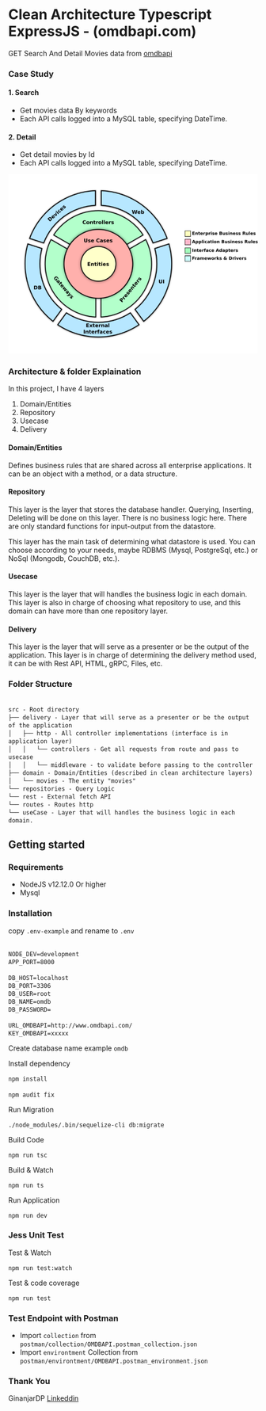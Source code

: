 # Clean Architecture Typescript ExpressJS - (omdbapi.com)

GET Search And Detail Movies data from [omdbapi](http://www.omdbapi.com)

### Case Study

#### 1. Search
- Get movies data By keywords
- Each API calls logged into a MySQL table, specifying DateTime.

#### 2. Detail
- Get detail movies by Id
- Each API calls logged into a MySQL table, specifying DateTime.


![clean architecture](clean_architecture.png)

### Architecture & folder Explaination

In this project, I have 4 layers

1. Domain/Entities
2. Repository
3. Usecase
4. Delivery

#### Domain/Entities
Defines business rules that are shared across all enterprise applications. It can be an object with a method, or a data structure.

#### Repository
This layer is the layer that stores the database handler. Querying, Inserting, Deleting will be done on this layer. There is no business logic here. There are only standard functions for input-output from the datastore.

This layer has the main task of determining what datastore is used. You can choose according to your needs, maybe RDBMS (Mysql, PostgreSql, etc.) or NoSql (Mongodb, CouchDB, etc.).

#### Usecase
This layer is the layer that will handles the business logic in each domain. This layer is also in charge of choosing what repository to use, and this domain can have more than one repository layer.

#### Delivery
This layer is the layer that will serve as a presenter or be the output of the application. This layer is in charge of determining the delivery method used, it can be with Rest API, HTML, gRPC, Files, etc.


### Folder Structure
```

src - Root directory
├── delivery - Layer that will serve as a presenter or be the output of the application
│   ├── http - All controller implementations (interface is in application layer)
│   │   └── controllers - Get all requests from route and pass to usecase
│   │   └── middleware - to validate before passing to the controller
├── domain - Domain/Entities (described in clean architecture layers)
│   └── movies - The entity "movies"
└── repositories - Query Logic
└── rest - External fetch API 
└── routes - Routes http
└── useCase - Layer that will handles the business logic in each domain.

```

## Getting started
### Requirements

- NodeJS v12.12.0 Or higher
- Mysql

### Installation

copy `.env-example` and rename to `.env` 

```

NODE_DEV=development
APP_PORT=8000

DB_HOST=localhost
DB_PORT=3306
DB_USER=root
DB_NAME=omdb
DB_PASSWORD=

URL_OMDBAPI=http://www.omdbapi.com/
KEY_OMDBAPI=xxxxx

```

Create database name example `omdb`


Install dependency
```
npm install

npm audit fix

```

Run Migration

```
./node_modules/.bin/sequelize-cli db:migrate
```

Build Code

```
npm run tsc
```

Build & Watch
```
npm run ts
```

Run Application
```
npm run dev
```

### Jess Unit Test

Test & Watch
```
npm run test:watch
```

Test & code coverage
```
npm run test
```


### Test Endpoint with Postman

- Import `collection` from `postman/collection/OMDBAPI.postman_collection.json`
- Import `environtment` Collection from `postman/environtment/OMDBAPI.postman_environment.json`


### Thank You 

GinanjarDP
[Linkeddin](https://id.linkedin.com/in/ginanjar-putranto-0416a913b)

